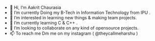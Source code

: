 - 👋 Hi, I’m Aakrit Chaurasia
- 📍  I’m currently Doing my B-Tech in Information Technology from IPU .
- 👀 I’m interested in learning new things & making team projects.
- 🌱 I’m currently learning C & C++ .
- 💞️ I’m looking to collaborate on any kind of opensource projects.
- 📫 To reach me Dm me on my instagram ( @theycallmeharshu )

<!---
theycallmeharshu/theycallmeharshu is a ✨ special ✨ repository because its `README.md` (this file) appears on your GitHub profile.
You can click the Preview link to take a look at your changes.
--->
